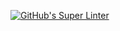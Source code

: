 [![GitHub's Super Linter](https://github.com/<MariaG>/<Unit1-01-HTML-HelloWorld>/workflows/GitHub's%20Super%20Linter/badge.svg)](https://github.com/<MariaG>/<Unit1-01-HTML-HelloWorld>/actions)